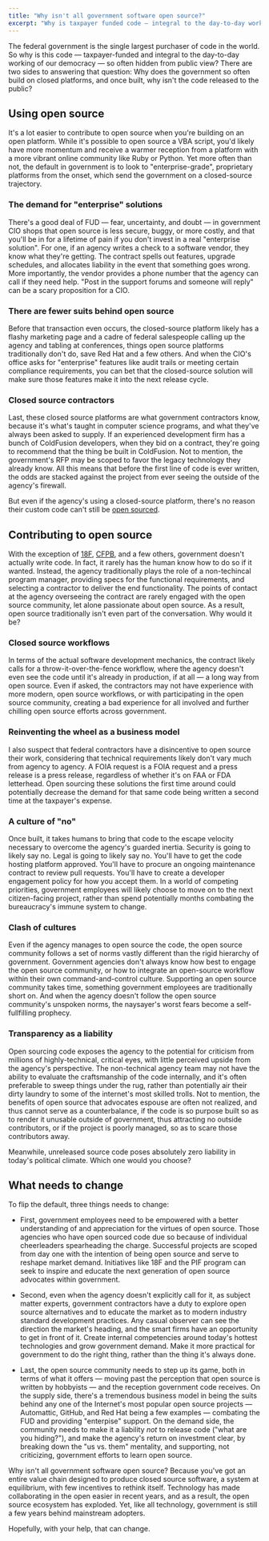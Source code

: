 ```yaml
---
title: "Why isn't all government software open source?"
excerpt: "Why is taxpayer funded code — integral to the day-to-day working of our democracy — so often hidden from the public view?"
---
```


The federal government is the single largest purchaser of code in the world. So why is this code — taxpayer-funded and integral to the day-to-day working of our democracy — so often hidden from public view? There are two sides to answering that question: Why does the government so often build on closed platforms, and once built, why isn't the code released to the public?

## Using open source

It's a lot easier to contribute to open source when you're building on an open platform. While it's possible to open source a VBA script, you'd likely have more momentum and receive a warmer reception from a platform with a more vibrant online community like Ruby or Python. Yet more often than not, the default in government is to look to "enterprise-grade", proprietary platforms from the onset, which send the government on a closed-source trajectory.

### The demand for "enterprise" solutions

There's a good deal of FUD — fear, uncertainty, and doubt — in government CIO shops that open source is less secure, buggy, or more costly, and that you'll be in for a lifetime of pain if you don't invest in a real "enterprise solution". For one, if an agency writes a check to a software vendor, they know what they're getting. The contract spells out features, upgrade schedules, and allocates liability in the event that something goes wrong. More importantly, the vendor provides a phone number that the agency can call if they need help. "Post in the support forums and someone will reply" can be a scary proposition for a CIO.

### There are fewer suits behind open source

Before that transaction even occurs, the closed-source platform likely has a flashy marketing page and a cadre of federal salespeople calling up the agency and tabling at conferences, things open source platforms traditionally don't do, save Red Hat and a few others. And when the CIO's office asks for "enterprise" features like audit trails or meeting certain compliance requirements, you can bet that the closed-source solution will make sure those features make it into the next release cycle.

### Closed source contractors

Last, these closed source platforms are what government contractors know, because it's what's taught in computer science programs, and what they've always been asked to supply. If an experienced development firm has a bunch of ColdFusion developers, when they bid on a contract, they're going to recommend that the thing be built in ColdFusion. Not to mention, the government's RFP may be scoped to favor the legacy technology they already know. All this means that before the first line of code is ever written, the odds are stacked against the project from ever seeing the outside of the agency's firewall.

But even if the agency's using a closed-source platform, there's no reason their custom code can't still be [open sourced](https://github.com/trending?l=cfm&since=monthly).

## Contributing to open source

With the exception of [18F](https://18f.gsa.gov), [CFPB](http://cfpb.github.io), and a few others, government doesn't actually write code. In fact, it rarely has the human know how to do so if it wanted. Instead, the agency traditionally plays the role of a non-techincal program manager, providing specs for the functional requirements, and selecting a contractor to deliver the end functionality. The points of contact at the agency overseeing the contract are rarely engaged with the open source community, let alone passionate about open source. As a result, open source traditionally isn't even part of the conversation. Why would it be?

### Closed source workflows

In terms of the actual software development mechanics, the contract likely calls for a throw-it-over-the-fence workflow, where the agency doesn't even see the code until it's already in production, if at all — a long way from open source. Even if asked, the contractors may not have experience with more modern, open source workflows, or with participating in the open source community, creating a bad experience for all involved and further chilling open source efforts across government.

### Reinventing the wheel as a business model

I also suspect that federal contractors have a disincentive to open source their work, considering that technical requirements likely don't vary much from agency to agency. A FOIA request is a FOIA request and a press release is a press release, regardless of whether it's on FAA or FDA letterhead. Open sourcing these solutions the first time around could potentially decrease the demand for that same code being written a second time at the taxpayer's expense.

### A culture of "no"

Once built, it takes humans to bring that code to the escape velocity necessary to overcome the agency's guarded inertia. Security is going to likely say no. Legal is going to likely say no. You'll have to get the code hosting platform approved. You'll have to procure an ongoing maintenance contract to review pull requests. You'll have to create a developer engagement policy for how you accept them. In a world of competing priorities, government employees will likely choose to move on to the next citizen-facing project, rather than spend potentially months combating the bureaucracy's immune system to change.

### Clash of cultures

Even if the agency manages to open source the code, the open source community follows a set of norms vastly different than the rigid hierarchy of government. Government agencies don't always know how best to engage the open source community, or how to integrate an open-source workflow within their own command-and-control culture. Supporting an open source community takes time, something government employees are traditionally short on. And when the agency doesn't follow the open source community's unspoken norms, the naysayer's worst fears become a self-fullfilling prophecy.

### Transparency as a liability

Open sourcing code exposes the agency to the potential for criticism from millions of highly-technical, critical eyes, with little perceived upside from the agency's perspective. The non-technical agency team may not have the ability to evaluate the craftsmanship of the code internally, and it's often preferable to sweep things under the rug, rather than potentially air their dirty laundry to some of the internet's most skilled trolls. Not to mention, the benefits of open source that advocates espouse are often not realized, and thus cannot serve as a counterbalance, if the code is so purpose built so as to render it unusable outside of government, thus attracting no outside contributors, or if the project is poorly managed, so as to scare those contributors away.

Meanwhile, unreleased source code poses absolutely zero liability in today's political climate. Which one would you choose?

## What needs to change

To flip the default, three things needs to change:

* First, government employees need to be empowered with a better understanding of and appreciation for the virtues of open source. Those agencies who have open sourced code due so because of individual cheerleaders spearheading the charge. Successful projects are scoped from day one with the intention of being open source and serve to reshape market demand. Initiatives like 18F and the PIF program can seek to inspire and educate the next generation of open source advocates within government.

* Second, even when the agency doesn't explicitly call for it, as subject matter experts, government contractors have a duty to explore open source alternatives and to educate the market as to modern industry standard development practices. Any casual observer can see the direction the market's heading, and the smart firms have an opportunity to get in front of it. Create internal competencies around today's hottest technologies and grow government demand. Make it more practical for government to do the right thing, rather than the thing it's always done.

* Last, the open source community needs to step up its game, both in terms of what it offers — moving past the perception that open source is written by hobbyists — and the reception government code receives. On the supply side, there's a tremendous business model in being the suits behind any one of the Internet's most popular open source projects — Automattic, GitHub, and Red Hat being a few examples — combating the FUD and providing "enterpise" support. On the demand side, the community needs to make it a liability *not* to release code ("what are you hiding?"), and make the agency's return on investment clear, by breaking down the "us vs. them" mentality, and supporting, not criticizing, government efforts to learn open source.

Why isn't all government software open source? Because you've got an entire value chain designed to produce closed source software, a system at equilibrium, with few incentives to rethink itself. Technology has made collaborating in the open easier in recent years, and as a result, the open source ecosystem has exploded. Yet, like all technology, government is still a few years behind mainstream adopters.

Hopefully, with your help, that can change.
